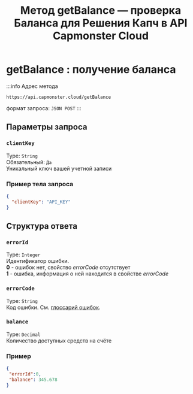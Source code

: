 ﻿---
sidebar_position: 3
sidebar_label: getBalance
title: "Метод getBalance — проверка Баланса для Решения Капч в API Capmonster Cloud"
description: "Полное описание метода getBalance API Capmonster Cloud. Узнайте, как проверить баланс аккаунта для работы с капчами, используя удобный API в руководстве Capmonster Cloud Docs."
---

# getBalance : получение баланса

:::info Адрес метода
```http
https://api.capmonster.cloud/getBalance
```
формат запроса: `JSON POST`
:::

## Параметры запроса

### `clientKey`
Type: `String` <br />
Обязательный: `Да`<br />
Уникальный ключ вашей учетной записи

### Пример тела запроса

```json
{
  "clientKey": "API_KEY"
}
```

## Структура ответа

### `errorId`
Type: `Integer` <br />
Идентификатор ошибки.<br />**0** - ошибок нет, свойство *errorCode* отсутствует<br />**1** - ошибка, информация о ней находится в свойстве *errorCode*

### `errorCode`
Type: `String` <br />
Код ошибки. См. [глоссарий ошибок](../api-errors.md).

### `balance`
Type: `Decimal` <br />
Количество доступных средств на счёте

### Пример

```json
{
 "errorId":0,
 "balance": 345.678
}
```
